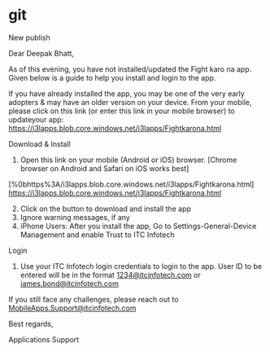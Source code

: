 # git
New publish

Dear Deepak Bhatt,

 

As of this evening, you have not installed/updated the Fight karo na app. Given below is a guide to help you install and login to the app.

 

If you have already installed the app, you may be one of the very early adopters & may have an older version on your device. From your mobile, please click on this link (or enter this link in your mobile browser) to updateyour app:  https://i3lapps.blob.core.windows.net/i3lapps/Fightkarona.html 

 

 

Download & Install 
1. Open this link on your mobile (Android or iOS) browser. [Chrome browser on Android and Safari on iOS works best]

[%0bhttps%3A/i3lapps.blob.core.windows.net/i3lapps/Fightkarona.html]
  https://i3lapps.blob.core.windows.net/i3lapps/Fightkarona.html

 
2. Click on the button to download and install the app
3. Ignore warning messages, if any
4. iPhone Users: After you install the app, Go to Settings-General-Device Management and enable Trust to ITC Infotech

 

Login
1. Use your ITC Infotech login credentials to login to the app. User ID to be entered will be in the format  1234@itcinfotech.com or  james.bond@itcinfotech.com 

 

If you still face any challenges, please reach out to  MobileApps.Support@itcinfotech.com 

 

Best regards,

Applications Support 
